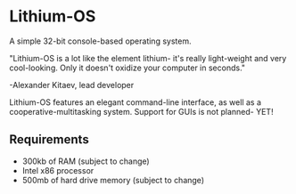 Lithium-OS
==========

A simple 32-bit console-based operating system.

"Lithium-OS is a lot like the element lithium- it's really light-weight and very cool-looking. Only it doesn't oxidize your computer in seconds."

  -Alexander Kitaev, lead developer

Lithium-OS features an elegant command-line interface, as well as a cooperative-multitasking system.
Support for GUIs is not planned- YET!

Requirements
--------

- 300kb of RAM (subject to change)
- Intel x86 processor
- 500mb of hard drive memory (subject to change)

